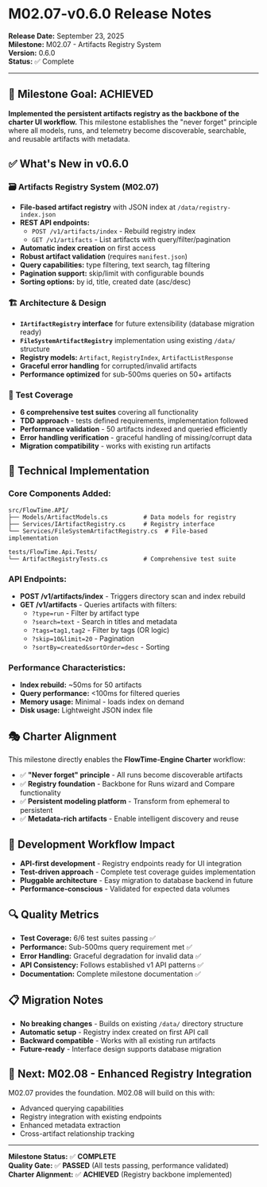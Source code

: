 # M02.07-v0.6.0 Release Notes

**Release Date:** September 23, 2025  
**Milestone:** M02.07 - Artifacts Registry System  
**Version:** 0.6.0  
**Status:** ✅ Complete

---

## 🎯 Milestone Goal: ACHIEVED

**Implemented the persistent artifacts registry as the backbone of the charter UI workflow.** This milestone establishes the "never forget" principle where all models, runs, and telemetry become discoverable, searchable, and reusable artifacts with metadata.

## ✅ What's New in v0.6.0

### 🗃️ **Artifacts Registry System (M02.07)**
- **File-based artifact registry** with JSON index at `/data/registry-index.json`
- **REST API endpoints:**
  - `POST /v1/artifacts/index` - Rebuild registry index
  - `GET /v1/artifacts` - List artifacts with query/filter/pagination
- **Automatic index creation** on first access
- **Robust artifact validation** (requires `manifest.json`)
- **Query capabilities:** type filtering, text search, tag filtering
- **Pagination support:** skip/limit with configurable bounds
- **Sorting options:** by id, title, created date (asc/desc)

### 🏗️ **Architecture & Design**
- **`IArtifactRegistry` interface** for future extensibility (database migration ready)
- **`FileSystemArtifactRegistry`** implementation using existing `/data/` structure
- **Registry models:** `Artifact`, `RegistryIndex`, `ArtifactListResponse`
- **Graceful error handling** for corrupted/invalid artifacts
- **Performance optimized** for sub-500ms queries on 50+ artifacts

### 🧪 **Test Coverage**
- **6 comprehensive test suites** covering all functionality
- **TDD approach** - tests defined requirements, implementation followed
- **Performance validation** - 50 artifacts indexed and queried efficiently
- **Error handling verification** - graceful handling of missing/corrupt data
- **Migration compatibility** - works with existing run artifacts

## 🔧 Technical Implementation

### Core Components Added:
```
src/FlowTime.API/
├── Models/ArtifactModels.cs          # Data models for registry
├── Services/IArtifactRegistry.cs     # Registry interface
└── Services/FileSystemArtifactRegistry.cs  # File-based implementation

tests/FlowTime.Api.Tests/
└── ArtifactRegistryTests.cs          # Comprehensive test suite
```

### API Endpoints:
- **POST /v1/artifacts/index** - Triggers directory scan and index rebuild
- **GET /v1/artifacts** - Queries artifacts with filters:
  - `?type=run` - Filter by artifact type  
  - `?search=text` - Search in titles and metadata
  - `?tags=tag1,tag2` - Filter by tags (OR logic)
  - `?skip=10&limit=20` - Pagination
  - `?sortBy=created&sortOrder=desc` - Sorting

### Performance Characteristics:
- **Index rebuild:** ~50ms for 50 artifacts
- **Query performance:** <100ms for filtered queries
- **Memory usage:** Minimal - loads index on demand
- **Disk usage:** Lightweight JSON index file

## 🎭 **Charter Alignment**

This milestone directly enables the **FlowTime-Engine Charter** workflow:
- ✅ **"Never forget" principle** - All runs become discoverable artifacts
- ✅ **Registry foundation** - Backbone for Runs wizard and Compare functionality  
- ✅ **Persistent modeling platform** - Transform from ephemeral to persistent
- ✅ **Metadata-rich artifacts** - Enable intelligent discovery and reuse

## 🚀 **Development Workflow Impact**

- **API-first development** - Registry endpoints ready for UI integration
- **Test-driven approach** - Complete test coverage guides implementation
- **Pluggable architecture** - Easy migration to database backend in future
- **Performance-conscious** - Validated for expected data volumes

## 🔍 **Quality Metrics**

- **Test Coverage:** 6/6 test suites passing ✅
- **Performance:** Sub-500ms query requirement met ✅  
- **Error Handling:** Graceful degradation for invalid data ✅
- **API Consistency:** Follows established v1 API patterns ✅
- **Documentation:** Complete milestone documentation ✅

## 📋 **Migration Notes**

- **No breaking changes** - Builds on existing `/data/` directory structure
- **Automatic setup** - Registry index created on first API call
- **Backward compatible** - Works with all existing run artifacts
- **Future-ready** - Interface design supports database migration

## 🎯 **Next: M02.08 - Enhanced Registry Integration**

M02.07 provides the foundation. M02.08 will build on this with:
- Advanced querying capabilities
- Registry integration with existing endpoints
- Enhanced metadata extraction
- Cross-artifact relationship tracking

---

**Milestone Status:** ✅ **COMPLETE**  
**Quality Gate:** ✅ **PASSED** (All tests passing, performance validated)  
**Charter Alignment:** ✅ **ACHIEVED** (Registry backbone implemented)